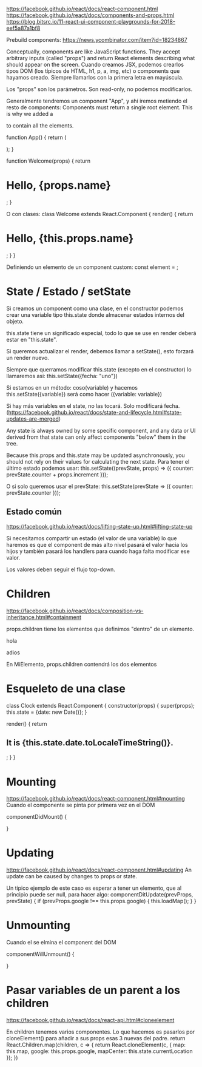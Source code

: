 https://facebook.github.io/react/docs/react-component.html
https://facebook.github.io/react/docs/components-and-props.html
https://blog.bitsrc.io/11-react-ui-component-playgrounds-for-2018-eef5a87a1bf8


Prebuild components: https://news.ycombinator.com/item?id=18234867


Conceptually, components are like JavaScript functions. They accept arbitrary inputs (called "props") and return React elements describing what should appear on the screen.
Cuando creamos JSX, podemos crearlos tipos DOM (los típicos de HTML, h1, p, a, img, etc) o components que hayamos creado.
Siempre llamarlos con la primera letra en mayúscula.

Los "props" son los parámetros. Son read-only, no podemos modificarlos.

Generalmente tendremos un component "App", y ahí iremos metiendo el resto de components:
Components must return a single root element. This is why we added a <div> to contain all the <Welcome /> elements.

function App() {
  return (
    <div>
      <Welcome name="Sara" />
      <Welcome name="Cahal" />
      <Welcome name={variable} />
    </div>
  );
}


function Welcome(props) {
  return <h1>Hello, {props.name}</h1>;
}

O con clases:
class Welcome extends React.Component {
  render() {
    return <h1>Hello, {this.props.name}</h1>;
  }
}


Definiendo un elemento de un component custom:
const element = <Welcome name="Sara" />;


# State / Estado / setState
Si creamos un component como una clase, en el constructor podemos crear una variable tipo this.state donde almacenar estados internos del objeto.

this.state tiene un significado especial, todo lo que se use en render deberá estar en "this.state".

Si queremos actualizar el render, debemos llamar a setState(), esto forzará un render nuevo.

Siempre que querramos modificar this.state (excepto en el constructor) lo llamaremos asi:
this.setState({fecha: "uno"})

Si estamos en un método: coso(variable) y hacemos this.setState({variable}) será como hacer ({variable: variable})

Si hay más variables en el state, no las tocará. Solo modificará fecha. (https://facebook.github.io/react/docs/state-and-lifecycle.html#state-updates-are-merged)

Any state is always owned by some specific component, and any data or UI derived from that state can only affect components "below" them in the tree.


Because this.props and this.state may be updated asynchronously, you should not rely on their values for calculating the next state.
Para tener el último estado podemos usar:
this.setState((prevState, props) => ({
  counter: prevState.counter + props.increment
}));

O si solo queremos usar el prevState:
this.setState(prevState => ({
  counter: prevState.counter
}));


## Estado común
https://facebook.github.io/react/docs/lifting-state-up.html#lifting-state-up

Si necesitamos compartir un estado (el valor de una variable) lo que haremos es que el component de más alto nivel pasará el valor hacia los hijos y también pasará los handlers para cuando haga falta modificar ese valor.

Los valores deben seguir el flujo top-down.



# Children
https://facebook.github.io/react/docs/composition-vs-inheritance.html#containment

props.children tiene los elementos que definimos "dentro" de un elemento.

<MiElemento>
  <p>hola</p>
  <p>adios</p>
</MiElemento>

En MiElemento, props.children contendrá los dos elementos <p>



# Esqueleto de una clase

class Clock extends React.Component {
  constructor(props) {
    super(props);
    this.state = {date: new Date()};
  }

  render() {
    return <h2>It is {this.state.date.toLocaleTimeString()}.</h2>;
  }
}



# Mounting
https://facebook.github.io/react/docs/react-component.html#mounting
Cuando el componente se pinta por primera vez en el DOM

  componentDidMount() {

  }


# Updating
https://facebook.github.io/react/docs/react-component.html#updating
An update can be caused by changes to props or state.

Un tipico ejemplo de este caso es esperar a tener un elemento, que al principio puede ser null, para hacer algo:
componentDitUpdate(prevProps, prevState) {
  if (prevProps.google !== this.props.google) {
    this.loadMap();
  }
}



# Unmounting
Cuando el se elmina el component del DOM

  componentWillUnmount() {

  }




# Pasar variables de un parent a los children
https://facebook.github.io/react/docs/react-api.html#cloneelement

En children tenemos varios componentes.
Lo que hacemos es pasarlos por cloneElement() para añadir a sus props esas 3 nuevas del padre.
return React.Children.map(children, c => {
  return React.cloneElement(c, {
    map: this.map,
    google: this.props.google,
    mapCenter: this.state.currentLocation
  });
})
